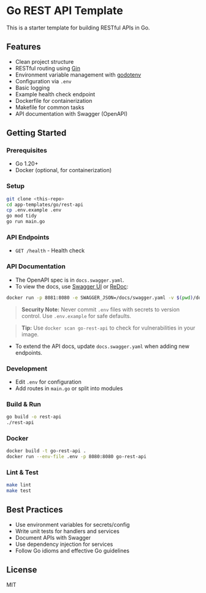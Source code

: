 # Go REST API Template

This is a starter template for building RESTful APIs in Go.

## Features

- Clean project structure
- RESTful routing using [Gin](https://github.com/gin-gonic/gin)
- Environment variable management with [godotenv](https://github.com/joho/godotenv)
- Configuration via `.env`
- Basic logging
- Example health check endpoint
- Dockerfile for containerization
- Makefile for common tasks
- API documentation with Swagger (OpenAPI)

## Getting Started

### Prerequisites

- Go 1.20+
- Docker (optional, for containerization)

### Setup

```bash
git clone <this-repo>
cd app-templates/go/rest-api
cp .env.example .env
go mod tidy
go run main.go
```

### API Endpoints

- `GET /health` - Health check

### API Documentation

- The OpenAPI spec is in `docs.swagger.yaml`.
- To view the docs, use [Swagger UI](https://swagger.io/tools/swagger-ui/) or [ReDoc](https://github.com/Redocly/redoc):

```bash
docker run -p 8081:8080 -e SWAGGER_JSON=/docs/swagger.yaml -v $(pwd)/docs.swagger.yaml:/docs/swagger.yaml swaggerapi/swagger-ui
```

> **Security Note:** Never commit `.env` files with secrets to version control. Use `.env.example` for safe defaults.

> **Tip:** Use `docker scan go-rest-api` to check for vulnerabilities in your image.

- To extend the API docs, update `docs.swagger.yaml` when adding new endpoints.

### Development

- Edit `.env` for configuration
- Add routes in `main.go` or split into modules

### Build & Run

```bash
go build -o rest-api
./rest-api
```

### Docker

```bash
docker build -t go-rest-api .
docker run --env-file .env -p 8080:8080 go-rest-api
```

### Lint & Test

```bash
make lint
make test
```

## Best Practices

- Use environment variables for secrets/config
- Write unit tests for handlers and services
- Document APIs with Swagger
- Use dependency injection for services
- Follow Go idioms and effective Go guidelines

## License

MIT
